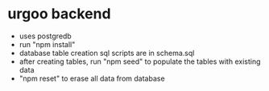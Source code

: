 # urgoo backend
- uses postgredb
- run "npm install"
- database table creation sql scripts are in schema.sql
- after creating tables, run "npm seed" to populate the tables with existing data
- "npm reset" to erase all data from database
